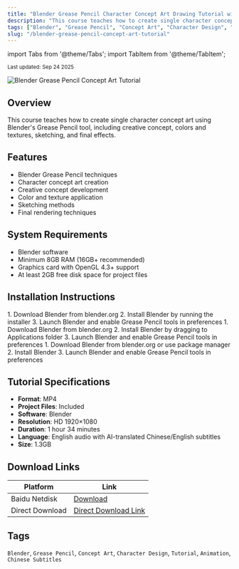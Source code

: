 ```yaml
---
title: "Blender Grease Pencil Character Concept Art Drawing Tutorial with Chinese/English Subtitles"
description: "This course teaches how to create single character concept art using Blender's Grease Pencil tool, including creative concept, colors and textures, sketching, and final effects."
tags: ["Blender", "Grease Pencil", "Concept Art", "Character Design", "Tutorial", "Animation"]
slug: "/blender-grease-pencil-concept-art-tutorial"
---
```


import Tabs from '@theme/Tabs';
import TabItem from '@theme/TabItem';

<div class="text--center margin-bottom--lg">
  <small>Last updated: Sep 24 2025</small>
</div>

![Blender Grease Pencil Concept Art Tutorial](https://www.gfxcamp.com/wp-content/uploads/2025/09/CONCEPT-Creating-Character-Concept-Art-with-Blender-and-Grease-Pencil.jpg)

## Overview

This course teaches how to create single character concept art using Blender's Grease Pencil tool, including creative concept, colors and textures, sketching, and final effects.

## Features

- Blender Grease Pencil techniques
- Character concept art creation
- Creative concept development
- Color and texture application
- Sketching methods
- Final rendering techniques

## System Requirements

- Blender software
- Minimum 8GB RAM (16GB+ recommended)
- Graphics card with OpenGL 4.3+ support
- At least 2GB free disk space for project files

## Installation Instructions

<Tabs>
<TabItem value="windows" label="Windows">
1. Download Blender from blender.org
2. Install Blender by running the installer
3. Launch Blender and enable Grease Pencil tools in preferences
</TabItem>
<TabItem value="macos" label="MacOS">
1. Download Blender from blender.org
2. Install Blender by dragging to Applications folder
3. Launch Blender and enable Grease Pencil tools in preferences
</TabItem>
<TabItem value="linux" label="Linux">
1. Download Blender from blender.org or use package manager
2. Install Blender
3. Launch Blender and enable Grease Pencil tools in preferences
</TabItem>
</Tabs>

## Tutorial Specifications

- **Format**: MP4
- **Project Files**: Included
- **Software**: Blender
- **Resolution**: HD 1920×1080
- **Duration**: 1 hour 34 minutes
- **Language**: English audio with AI-translated Chinese/English subtitles
- **Size**: 1.3GB

## Download Links

| Platform | Link |
|----------|------|
| Baidu Netdisk | [Download](https://pan.baidu.com/s/1VafgKIXkfKqlPWbCbCCrhg?pwd=ye69) |
| Direct Download | [Direct Download Link](https://wa.me/8613237610083) |

## Tags

`Blender`, `Grease Pencil`, `Concept Art`, `Character Design`, `Tutorial`, `Animation`, `Chinese Subtitles`
